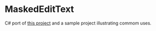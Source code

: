 # MaskedEditText

C# port of [this project](https://github.com/toshikurauchi/MaskedEditText) and a sample project illustrating commom uses.
